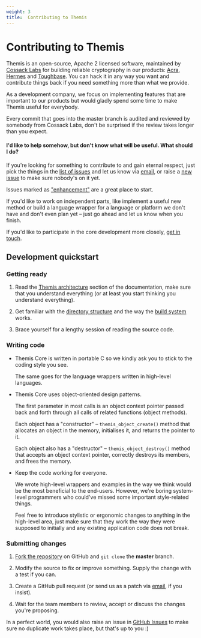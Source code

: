 ```yaml
---
weight: 3
title:  Contributing to Themis
---
```


# Contributing to Themis

Themis is an open-source, Apache 2 licensed software,
maintained by [Cossack Labs](https://www.cossacklabs.com)
for building reliable cryptography in our products:
[Acra](https://www.github.com/cossacklabs/acra),
[Hermes](https://github.com/cossacklabs/hermes-core)
and [Toughbase](https://www.cossacklabs.com/toughbase).
You can hack it in any way you want and contribute things back
if you need something more than what we provide.

As a development company, we focus on implementing features that are important to our products
but would gladly spend some time to make Themis useful for everybody.

Every commit that goes into the master branch is audited and reviewed by somebody from Cossack Labs,
don't be surprised if the review takes longer than you expect.

#### I'd like to help somehow, but don't know what will be useful. What should I do?

If you're looking for something to contribute to and gain eternal respect,
just pick the things in the [list of issues](https://github.com/cossacklabs/themis/issues)
and let us know via [email](mailto:dev@cossacklabs.com),
or raise a [new issue](https://github.com/cossacklabs/themis/issues)
to make sure nobody's on it yet.

Issues marked as ["enhancement"](https://github.com/cossacklabs/themis/issues?utf8=%E2%9C%93&q=is%3Aissue%20is%3Aopen%20label%3Aenhancement%20) are a great place to start.

If you'd like to work on independent parts, like implement a useful new method
or build a language wrapper for a language or platform we don't have and don't even plan yet –
just go ahead and let us know when you finish.

If you'd like to participate in the core development more closely,
[get in touch](mailto:dev@cossacklabs.com).

## Development quickstart

### Getting ready

 1. Read the [Themis architecture](/themis/architecture/) section of the documentation,
    make sure that you understand everything
    (or at least you start thinking you understand everything).

 2. Get familiar with the [directory structure](/themis/architecture/directory-structure/)
    and the way the [build system](/themis/installation/installation-from-sources/) works.

 3. Brace yourself for a lengthy session of reading the source code.

### Writing code

  - Themis Core is written in portable C so we kindly ask you to stick to the coding style you see.

    The same goes for the language wrappers written in high-level languages.

  - Themis Core uses object-oriented design patterns.

    The first parameter in most calls is an object context pointer
    passed back and forth through all calls of related functions (object methods).

    Each object has a "constructor" – `themis_object_create()` method
    that allocates an object in the memory, initialises it, and returns the pointer to it.

    Each object also has a "destructor" – `themis_object_destroy()` method
    that accepts an object context pointer, correctly destroys its members, and frees the memory.

  - Keep the code working for everyone.

    We wrote high-level wrappers and examples in the way
    we think would be the most beneficial to the end-users.
    However, we're boring system-level programmers who could've missed some important style-related things.

    Feel free to introduce stylistic or ergonomic changes to anything in the high-level area,
    just make sure that they work the way they were supposed to initially
    and any existing application code does not break.

### Submitting changes

 1. [Fork the repository](https://github.com/cossacklabs/themis/) on GitHub
    and `git clone` the **master** branch.

 2. Modify the source to fix or improve something.
    Supply the change with a test if you can.

 3. Create a GitHub pull request
    (or send us as a patch via [email](mailto:dev@cossacklabs.com), if you insist).

 4. Wait for the team members to review, accept or discuss the changes you're proposing.

In a perfect world, you would also raise an issue
in [GitHub Issues](https://github.com/cossacklabs/themis/issues)
to make sure no duplicate work takes place, but that's up to you :)
